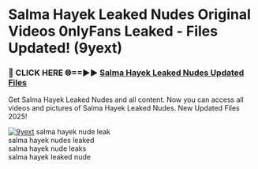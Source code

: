 # Salma Hayek Leaked Nudes Original Videos 0nlyFans Leaked - Files Updated! (9yext)

<h3>🔴 CLICK HERE 🌐==►► <a href="https://tinyurl.com/yc6ubb5a" rel="nofollow">Salma Hayek Leaked Nudes Updated Files</a></h3>

Get Salma Hayek Leaked Nudes and all content. Now you can access all videos and pictures of Salma Hayek Leaked Nudes. New Updated Files 2025!

[![9yext](https://i.imgur.com/7eu0CRL.gif)](https://tinyurl.com/yc6ubb5a)
salma hayek nude leak<br>
salma hayek nudes leaked<br>
salma hayek nude leaks<br>
salma hayek leaked nude